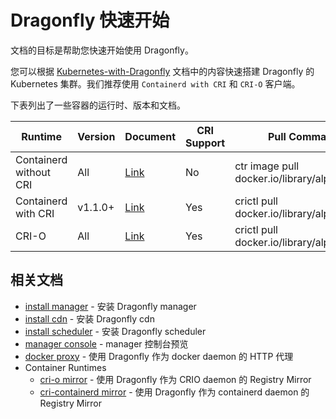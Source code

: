 # Dragonfly 快速开始

文档的目标是帮助您快速开始使用 Dragonfly。

您可以根据 [Kubernetes-with-Dragonfly](../ecosystem/Kubernetes-with-Dragonfly.md) 文档中的内容快速搭建 Dragonfly 的 Kubernetes 集群。我们推荐使用 `Containerd with CRI` 和 `CRI-O` 客户端。

下表列出了一些容器的运行时、版本和文档。

| Runtime | Version | Document | CRI Support | Pull Command |
| --- | --- | --- | --- | --- | 
| Containerd without CRI | All | [Link](./proxy/containerd.md) | No | ctr image pull docker.io/library/alpine |
| Containerd with CRI | v1.1.0+ | [Link](./registry-mirror/cri-containerd.md) | Yes | crictl pull docker.io/library/alpine:latest |
| CRI-O | All | [Link](./registry-mirror/cri-o.md) | Yes | crictl pull docker.io/library/alpine:latest |

## 相关文档

- [install manager](../user-guide/install/install-manager.md) - 安装 Dragonfly manager
- [install cdn](../user-guide/install/install-cdn.md) - 安装 Dragonfly cdn
- [install scheduler](../user-guide/install/install-scheduler.md) - 安装 Dragonfly scheduler
- [manager console](../user-guide/console/preview.md) - manager 控制台预览
- [docker proxy](../user-guide/proxy/docker.md) - 使用 Dragonfly 作为 docker daemon 的 HTTP 代理
- Container Runtimes
    - [cri-o mirror](../user-guide/registry-mirror/cri-o.md) - 使用 Dragonfly 作为 CRIO daemon 的 Registry Mirror
    - [cri-containerd mirror](../user-guide/registry-mirror/cri-containerd.md) - 使用 Dragonfly 作为 containerd daemon 的 Registry Mirror
